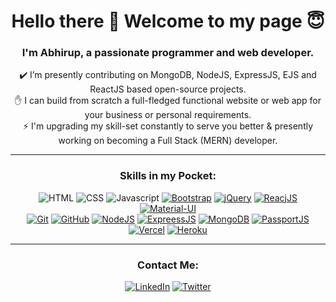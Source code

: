 <div align="center">

# Hello there 👋 Welcome to my page :innocent:
  
### I'm Abhirup, a passionate programmer and web developer.
<!--   
   -->
  :heavy_check_mark: I’m presently contributing on MongoDB, NodeJS, ExpressJS, EJS and ReactJS based open-source projects.  
  :hand: I can build from scratch a full-fledged functional website or web app for your business or personal requirements.  
  :zap: I'm upgrading my skill-set constantly to serve you better & presently working on becoming a Full Stack (MERN) developer.
  ___

### Skills in my Pocket:
  
  ![HTML](https://img.shields.io/badge/HTML-E34F26?style=for-the-badge&logo=html5&logoColor=white)
  ![CSS](https://img.shields.io/badge/CSS-1572B6?style=for-the-badge&logo=css3&logoColor=white)
  ![Javascript](https://img.shields.io/badge/JavaScript-F7DF1E?style=for-the-badge&logo=javascript&logoColor=black)
  [![Bootstrap](https://img.shields.io/badge/Bootstrap-563D7C?style=for-the-badge&logo=bootstrap&logoColor=white)](https://getbootstrap.com/)
  [![jQuery](https://img.shields.io/badge/jQuery-0769AD?style=for-the-badge&logo=jquery&logoColor=white)](https://jquery.com/)
  [![ReacjJS](https://img.shields.io/badge/React.js-20232A?style=for-the-badge&logo=react&logoColor=61DAFB)](https://reactjs.org/)
  [![Material-UI](https://img.shields.io/badge/Material--UI-0081CB?style=for-the-badge&logo=material-ui&logoColor=white)](https://mui.com/)
  <br />
  [![Git](https://img.shields.io/badge/Git-F05032?style=for-the-badge&logo=git&logoColor=white)](https://git-scm.com/)
  [![GitHub](https://img.shields.io/badge/GitHub-100000?style=for-the-badge&logo=github&logoColor=white)](https://github.com/)
  [![NodeJS](https://img.shields.io/badge/Node.js-43853D?style=for-the-badge&logo=node.js&logoColor=white)](https://nodejs.org/en/about/)
  [![ExpreessJS](https://img.shields.io/badge/Express.js-404D59?style=for-the-badge)](https://expressjs.com/)
  [![MongoDB](https://img.shields.io/badge/MongoDB-4EA94B?style=for-the-badge&logo=mongodb&logoColor=white)](https://www.mongodb.com/)
  [![PassportJS](https://img.shields.io/badge/Passport.js-34E27A?style=for-the-badge&logo=passport&logoColor=white)](https://www.passportjs.org/)
  [![Vercel](https://img.shields.io/badge/Vercel-cccccc?style=for-the-badge&logo=Vercel&logoColor=000000)](https://vercel.com/)
  [![Heroku](https://img.shields.io/badge/Heroku-430098?style=for-the-badge&logo=heroku&logoColor=white)](https://www.heroku.com/what) 
 
<!--   [![Netlify](https://img.shields.io/badge/Netlify-00C7B7?style=for-the-badge&logo=netlify&logoColor=white)](https://netlify.app/) -->

  ___
    
  
<!-- ### Skills I'm working with:
  
 
  ___  
     -->
  
### Contact Me:
<!--   [![Telegram](https://img.shields.io/badge/Telegram-26A5E4?style=for-the-badge&logo=Telegram&logoColor=white)](https://t.me/basu_abhirup) -->
  [![LinkedIn](https://img.shields.io/badge/LinkedIn-0a66c2?style=for-the-badge&logo=LinkedIn&logoColor=white)](https://www.linkedin.com/in/basu-abhirup/)
  [![Twitter](https://img.shields.io/badge/Twitter-1da1f2?style=for-the-badge&logo=Twitter&logoColor=white)](https://twitter.com/basu_abhirup27)

  
</div>

